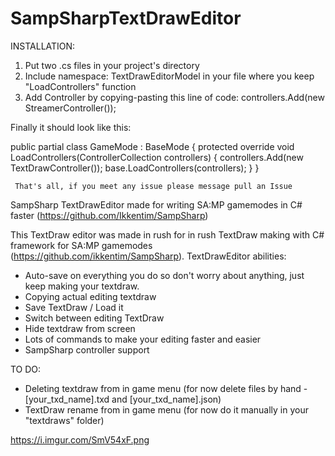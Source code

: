 # SampSharpTextDrawEditor

INSTALLATION:
1. Put two .cs files in your project's directory
2. Include namespace: TextDrawEditorModel in your file where you keep "LoadControllers" function
3. Add Controller by copying-pasting this line of code:
controllers.Add(new StreamerController());

Finally it should look like this:

  public partial class GameMode : BaseMode
    {
        protected override void LoadControllers(ControllerCollection controllers)
        {
            controllers.Add(new TextDrawController());
            base.LoadControllers(controllers);
        }
     }
     
     That's all, if you meet any issue please message pull an Issue

SampSharp TextDrawEditor made for writing SA:MP gamemodes in C# faster (https://github.com/Ikkentim/SampSharp)

This TextDraw editor was made in rush for in rush TextDraw making with C# framework for SA:MP gamemodes (https://github.com/ikkentim/SampSharp).
TextDrawEditor abilities:
- Auto-save on everything you do so don't worry about anything, just keep making your textdraw.
- Copying actual editing textdraw
- Save TextDraw / Load it
- Switch between editing TextDraw
- Hide textdraw from screen
- Lots of commands to make your editing faster and easier
- SampSharp controller support

TO DO:
- Deleting textdraw from in game menu (for now delete files  by hand - [your_txd_name].txd and  [your_txd_name].json)
- TextDraw rename from in game menu (for now do it manually in your "textdraws" folder)

https://i.imgur.com/SmV54xF.png
